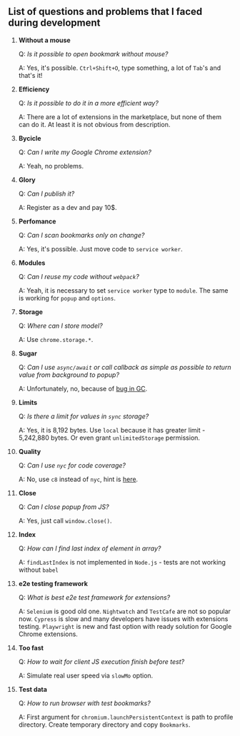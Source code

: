 ## List of questions and problems that I faced during development

1. **Without a mouse**

   Q: *Is it possible to open bookmark without mouse?*

   A: Yes, it's possible. `Ctrl+Shift+O`, type something, a lot of `Tab`'s and that's it!

2. **Efficiency**

   Q: *Is it possible to do it in a more efficient way?*

   A: There are a lot of extensions in the marketplace, but none of them can do it. At least it is not obvious from description.

3. **Bycicle**

   Q: *Can I write my Google Chrome extension?*

   A: Yeah, no problems.

4. **Glory**

   Q: *Can I publish it?*

   A: Register as a dev and pay 10$.

5. **Perfomance**

   Q: *Can I scan bookmarks only on change?*

   A: Yes, it's possible. Just move code to `service worker`.

6. **Modules**

   Q: *Can I reuse my code without `webpack`?*

   A: Yeah, it is necessary to set `service worker` type to `module`. The same is working for `popup` and `options`.

7. **Storage**

   Q: *Where can I store model?*

   A: Use `chrome.storage.*`.

8. **Sugar**

   Q: *Can I use `async/await` or call callback as simple as possible to return value from background to popup?*

   A: Unfortunately, no, because of [bug in GC](https://crbug.com/1304272).

9. **Limits**

   Q: *Is there a limit for values in `sync` storage?*

   A: Yes, it is 8,192 bytes. Use `local` because it has greater limit - 5,242,880 bytes. Or even grant `unlimitedStorage` permission.

10. **Quality**

    Q: *Can I use `nyc` for code coverage?*

    A: No, use `c8` instead of `nyc`, hint is [here](https://stackoverflow.com/a/69846825).

11. **Close**

    Q: *Can I close popup from JS?*

    A: Yes, just call `window.close()`.

12. **Index**

    Q: *How can I find last index of element in array?*

    A: `findLastIndex` is not implemented in `Node.js` - tests are not working without `babel`

13. **e2e testing framework**

    Q: *What is best e2e test framework for extensions?*

    A: `Selenium` is good old one. `Nightwatch` and `TestCafe` are not so popular now. `Cypress` is slow and many developers have issues with extensions testing. `Playwright` is new and fast option with ready solution for Google Chrome extensions.

14. **Too fast**

    Q: *How to wait for client JS execution finish before test?*

    A: Simulate real user speed via `slowMo` option.

15. **Test data**

    Q: *How to run browser with test bookmarks?*

    A: First argument for `chromium.launchPersistentContext` is path to profile directory. Create temporary directory and copy `Bookmarks`.
